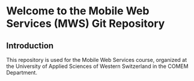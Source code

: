 # Welcome to the Mobile Web Services (MWS) Git Repository

## Introduction

This repository is used for the Mobile Web Services course, organized at the University of Applied Sciences of Western Switzerland in the COMEM Department.


